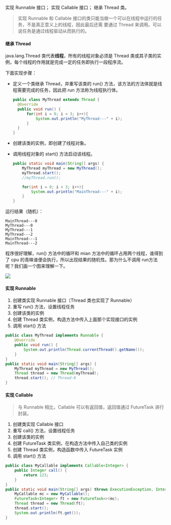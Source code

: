 实现 Runnable 接口； 实现 Callable 接口； 继承 Thread 类。

> 实现 Runnable 和 Callable 接口的类只能当做一个可以在线程中运行的任务，不是真正意义上的线程，因此最后还需 要通过 Thread 来调用。可以说任务是通过线程驱动从而执行的。

#### 继承 Thread

java.lang.Thread 类代表**线程**，所有的线程对象必须是 Thread 类或其子类的实例，每个线程的作用就是完成一定的任务即执行一段程序流。

下面实现步骤：

- 定义一个类继承 Thread，并重写该类的 run() 方法，该方法的方法体就是线程需要完成的任务，因此把 run 方法称为线程执行体。

  ```java
  public class MyThread extends Thread {
  	@Override
  	public void run() {
  		for(int i = 0; i < 3; i++){
  			System.out.println("MyThread---" + i);
  		}
  	}
  }
  ```

- 创建该类的实例，即创建了线程对象。

- 调用线程对象的 start() 方法启动该线程。

  ```java
  public static void main(String[] args) {
      MyThread myThread = new MyThread();
      myThread.start();
      //myThread.run();
  
      for(int i = 0; i < 3; i++){
          System.out.println("MainThread---" + i);
      }
  }
  ```

运行结果（随机）：

```text
MainThread---0
MyThread---0
MyThread---1
MyThread---2
MainThread---1
MainThread---2
```

程序很好理解，run() 方法中的循环和 mian 方法中的循环占用两个线程，谁得到了 cpu 的青睐谁便会执行，所以出现结果的随机性。那为什么不调用 run方法呢？我们画一个图来理解一下。

![](https://ws1.sinaimg.cn/large/006DgVHEly1g11exq2q7aj30mp0erq3b.jpg)

#### 实现 Runnable

1. 创建类实现 Runnable 接口（Thread 类也实现了 Runnable）
2. 重写 run() 方法，设置线程任务
3. 创建该类的实例
4. 创建 Thread 类实例，构造方法中传入上面那个实现接口的实例
5. 调用 start() 方法

```java
public class MyThread implements Runnable {
	@Override
	public void run() {
		System.out.println(Thread.currentThread().getName());
	}
}
public static void main(String[] args) {
    MyThread myThread = new MyThread();
    Thread thread = new Thread(myThread);
    thread.start(); // Thread-0
}
```

#### 实现 Callable

> 与 Runnable 相比，Callable 可以有返回值，返回值通过 FutureTask 进行封装。

1. 创建类实现 Callable 接口
2. 重写 call() 方法，设置线程任务
3. 创建该类的实例
4. 创建 FutureTask 类实例，在构造方法中传入自己类的实例
5. 创建 Thread 类实例，构造函数中传入 FutureTask 实例
6.  调用 start() 方法

```java
public class MyCallable implements Callable<Integer> {    
    public Integer call() {        
        return 123;    
    } 
}
public static void main(String[] args) throws ExecutionException, InterruptedException{ 
    MyCallable mc = new MyCallable();    
    FutureTask<Integer> ft = new FutureTask<>(mc);    
    Thread thread = new Thread(ft);    
    thread.start();    
    System.out.println(ft.get()); 
}
```

